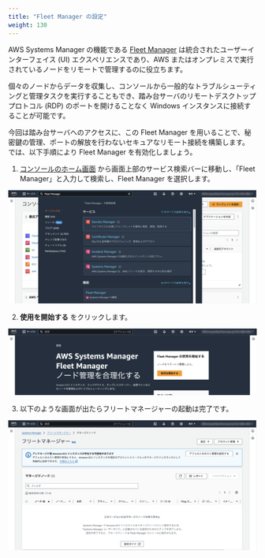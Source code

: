 ```yaml
---
title: "Fleet Manager の設定"
weight: 130
---
```


AWS Systems Manager の機能である [Fleet Manager](https://docs.aws.amazon.com/ja_jp/systems-manager/latest/userguide/fleet.html) は統合されたユーザーインターフェイス (UI) エクスペリエンスであり、AWS またはオンプレミスで実行されているノードをリモートで管理するのに役立ちます。

個々のノードからデータを収集し、コンソールから一般的なトラブルシューティングと管理タスクを実行することもでき、踏み台サーバのリモートデスクトッププロトコル (RDP) のポートを開けることなく Windows インスタンスに接続することが可能です。

今回は踏み台サーバへのアクセスに、この Fleet Manager を用いることで、秘密鍵の管理、ポートの解放を行わないセキュアなリモート接続を構築します。
では、以下手順により Fleet Manager を有効化しましょう。


1.  [コンソールのホーム画面](https://console.aws.amazon.com/console) から画面上部のサービス検索バーに移動し、「Fleet Manager」と入力して検索し、Fleet Manager を選択します。

![search-fm](/static/01_PreReq/01_03_FleetManager/search_fm.png)

2. **使用を開始する** をクリックします。

![console-fm](/static/01_PreReq/01_03_FleetManager/console_fm.png)

3. 以下のような画面が出たらフリートマネージャーの起動は完了です。 

![launched-fm](/static/01_PreReq/01_03_FleetManager/launched_fm.png)

